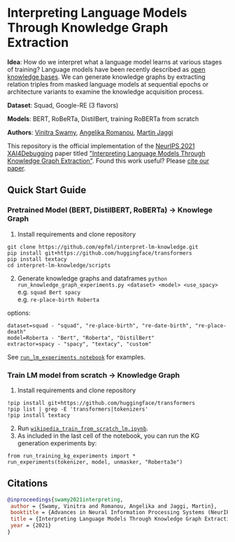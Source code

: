 # Interpreting Language Models Through Knowledge Graph Extraction

**Idea**: How do we interpret what a language model learns at various stages of training? Language models have been recently described as [open knowledge bases](https://github.com/facebookresearch/LAMA). We can generate knowledge graphs by extracting relation triples from masked language models at sequential epochs or architecture variants to examine the knowledge acquisition process.  

**Dataset**: Squad, Google-RE (3 flavors)  

**Models**: BERT, RoBeRTa, DistilBert, training RoBERTa from scratch

**Authors**: [Vinitra Swamy](https://github.com/vinitra), [Angelika Romanou](https://github.com/agromanou), [Martin Jaggi](https://github.com/martinjaggi)

This repository is the official implementation of the [NeurIPS 2021 XAI4Debugging](https://xai4debugging.github.io/) paper titled ["Interpreting Language Models Through Knowledge Graph Extraction"](link:tba). Found this work useful? Please [cite our paper](#citations).

## Quick Start Guide
### Pretrained Model (BERT, DistilBERT, RoBERTa) -> Knowlege Graph
1. Install requirements and clone repository  
```
git clone https://github.com/epfml/interpret-lm-knowledge.git
pip install git+https://github.com/huggingface/transformers   
pip install textacy
cd interpret-lm-knowledge/scripts
```
2. Generate knowledge graphs and dataframes
`python run_knowledge_graph_experiments.py <dataset> <model> <use_spacy>`  
e.g. `squad Bert spacy`  
e.g. `re-place-birth Roberta`    

options:  
```
dataset=squad - "squad", "re-place-birth", "re-date-birth", "re-place-death"  
model=Roberta - "Bert", "Roberta", "DistilBert"  
extractor=spacy - "spacy", "textacy", "custom"
```
See [`run_lm_experiments notebook`](scripts/run_lm_experiments.ipynb) for examples.

### Train LM model from scratch -> Knowledge Graph
1. Install requirements and clone repository
```
!pip install git+https://github.com/huggingface/transformers
!pip list | grep -E 'transformers|tokenizers'
!pip install textacy
```
2. Run [`wikipedia_train_from_scratch_lm.ipynb`](scripts/wikipedia_train_from_scratch_lm.ipynb).
3. As included in the last cell of the notebook, you can run the KG generation experiments by:
```
from run_training_kg_experiments import *
run_experiments(tokenizer, model, unmasker, "Roberta3e")
```

## Citations
```bibtex
@inproceedings{swamy2021interpreting,
 author = {Swamy, Vinitra and Romanou, Angelika and Jaggi, Martin},
 booktitle = {Advances in Neural Information Processing Systems (NeurIPS), 1st Workshop on eXplainable AI Approaches for Debugging and Diagnosis},
 title = {Interpreting Language Models Through Knowledge Graph Extraction},
 year = {2021}
}
```
